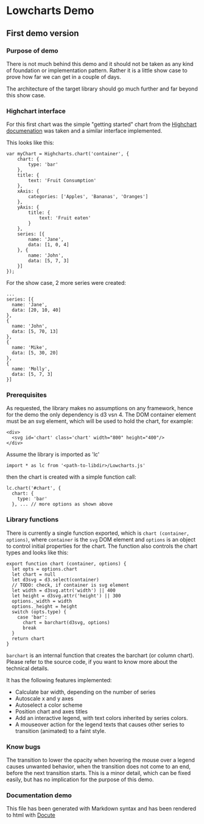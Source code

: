 # Lowcharts Demo

## First demo version

### Purpose of demo
There is not much behind this demo and it should not be taken as any kind of foundation or implementation pattern. Rather it is a little show case to prove how far we can get in a couple of days.

The architecture of the target library should go much further and far beyond this show case.

### Highchart interface
For this first chart was the simple "getting started" chart from the [Highchart documenation][0b5d0f66] was taken and a similar interface implemented.

This looks like this:

    var myChart = Highcharts.chart('container', {
        chart: {
            type: 'bar'
        },
        title: {
            text: 'Fruit Consumption'
        },
        xAxis: {
            categories: ['Apples', 'Bananas', 'Oranges']
        },
        yAxis: {
            title: {
                text: 'Fruit eaten'
            }
        },
        series: [{
            name: 'Jane',
            data: [1, 0, 4]
        }, {
            name: 'John',
            data: [5, 7, 3]
        }]
    });

For the show case, 2 more series were created:

    ...
    series: [{
      name: 'Jane',
      data: [20, 10, 40]
    },
    {
      name: 'John',
      data: [5, 70, 13]
    },
    {
      name: 'Mike',
      data: [5, 30, 20]
    },
    {
      name: 'Molly',
      data: [5, 7, 3]
    }]

### Prerequisites
As requested, the library makes no assumptions on any framework, hence for the demo the only dependency is d3 vsn 4. The DOM container element must be an svg element, which will be used to hold the chart, for example:


    <div>
      <svg id='chart' class='chart' width="800" height="400"/>
    </div>

Assume the library is imported as 'lc'

    import * as lc from '<path-to-libdir>/Lowcharts.js'
then the chart is created with a simple function call:

    lc.chart('#chart', {
      chart: {
        type: 'bar'
      }, ... // more options as shown above

### Library functions
There is currently a single function exported, which is `chart (container, options)`, where `container` is the `svg` DOM element and `options` is an object to control initial properties for the chart.
The function also controls the chart types and looks like this:

    export function chart (container, options) {
      let opts = options.chart
      let chart = null
      let d3svg = d3.select(container)
      // TODO: check, if container is svg element
      let width = d3svg.attr('width') || 400
      let height = d3svg.attr('height') || 300
      options._width = width
      options._height = height
      switch (opts.type) {
        case 'bar':
          chart = barchart(d3svg, options)
          break
      }
      return chart
    }
`barchart` is an internal function that creates the barchart (or column chart).
Please refer to the source code, if you want to know more about the technical details.

It has the following features implemented:
 - Calculate bar width, depending on the number of series
 - Autoscale x and y axes
 - Autoselect a color scheme
 - Position chart and axes titles
 - Add an interactive legend, with text colors inherited by series colors.
 - A mouseover action for the legend texts that causes other series to transition (animated) to a faint style.


### Know bugs
The transition to lower the opacity when hovering the mouse over a legend causes unwanted behavior, when the transition does not come to an end, before the next transition starts. This is a minor detail, which can be fixed easily, but has no implication for the purpose of this demo.

### Documentation demo
This file has been generated with Markdown syntax and has been rendered to html with [Docute][d581ab6b]

  [0b5d0f66]: https://www.highcharts.com/docs/getting-started/your-first-chart "Highchart - Your First Chart"
  [d581ab6b]: https://docute.js.org/#/home "Docute MD Renderer"
